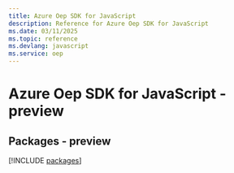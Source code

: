 ```yaml
---
title: Azure Oep SDK for JavaScript
description: Reference for Azure Oep SDK for JavaScript
ms.date: 03/11/2025
ms.topic: reference
ms.devlang: javascript
ms.service: oep
---
```

# Azure Oep SDK for JavaScript - preview
## Packages - preview
[!INCLUDE [packages](oep-index.md)]